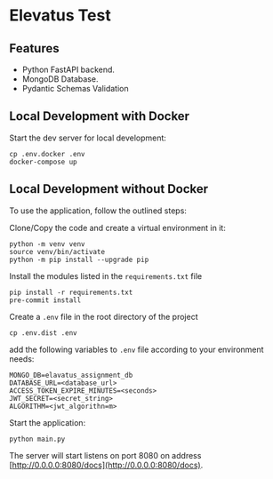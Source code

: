 # Elevatus Test

## Features

+ Python FastAPI backend.
+ MongoDB Database.
+ Pydantic Schemas Validation


## Local Development with Docker

Start the dev server for local development:

```shell
cp .env.docker .env
docker-compose up
```


## Local Development without Docker

To use the application, follow the outlined steps:

Clone/Copy the code and create a virtual environment in it:
```shell
python -m venv venv
source venv/bin/activate
python -m pip install --upgrade pip
```
Install the modules listed in the `requirements.txt` file
```shell
pip install -r requirements.txt
pre-commit install
```
Create a `.env` file in the root directory of the project
```shell
cp .env.dist .env
```
add the following variables to `.env` file according to your environment needs:
```shell
MONGO_DB=elavatus_assignment_db
DATABASE_URL=<database_url>
ACCESS_TOKEN_EXPIRE_MINUTES=<seconds>
JWT_SECRET=<secret_string>
ALGORITHM=<jwt_algorithn=m>
```
Start the application:
```shell
python main.py
```

The server will start listens on port 8080 on address [http://0.0.0.0:8080/docs](http://0.0.0.0:8080/docs).
